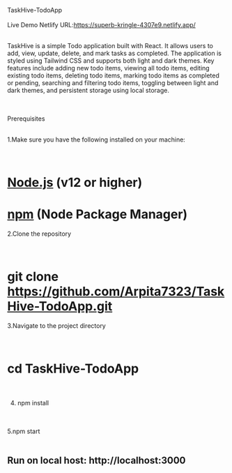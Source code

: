 TaskHive-TodoApp<br><br>
Live Demo Netlify URL:https://superb-kringle-4307e9.netlify.app/<br><br>



TaskHive is a simple Todo application built with React. It allows users to add, view, update, delete, and mark tasks as completed. The application is styled using Tailwind CSS and supports both light and dark themes. Key features include adding new todo items, viewing all todo items, editing existing todo items, deleting todo items, marking todo items as completed or pending, searching and filtering todo items, toggling between light and dark themes, and persistent storage using local storage.<br><br><br>

Prerequisites<br><br>

1.Make sure you have the following installed on your machine:<br><br><br>

# [Node.js](https://nodejs.org/) (v12 or higher)<br>
# [npm](https://www.npmjs.com/) (Node Package Manager)<br>

2.Clone the repository<br><br><br>
#  git clone https://github.com/Arpita7323/TaskHive-TodoApp.git<br>
3.Navigate to the project directory<br><br><br>
#  cd TaskHive-TodoApp<br><br>

4. npm install<br><br><br>

5.npm start<br><br>

## Run on local host:  http://localhost:3000 








 
 
